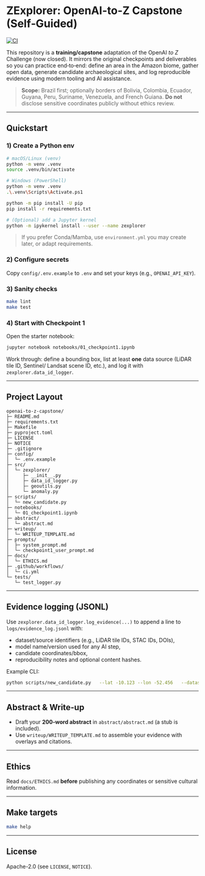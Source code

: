 # ZExplorer: OpenAI-to-Z Capstone (Self‑Guided)

[![CI](https://github.com/marbatis/openai-to-z-capstone/actions/workflows/ci.yml/badge.svg)](https://github.com/marbatis/openai-to-z-capstone/actions/workflows/ci.yml)

This repository is a **training/capstone** adaptation of the OpenAI *to Z* Challenge (now closed).
It mirrors the original checkpoints and deliverables so you can practice end‑to‑end: define an area
in the Amazon biome, gather open data, generate candidate archaeological sites, and log reproducible
evidence using modern tooling and AI assistance.

> **Scope:** Brazil first; optionally borders of Bolivia, Colombia, Ecuador, Guyana, Peru, Suriname,
> Venezuela, and French Guiana. **Do not** disclose sensitive coordinates publicly without ethics review.

---

## Quickstart

### 1) Create a Python env
```bash
# macOS/Linux (venv)
python -m venv .venv
source .venv/bin/activate

# Windows (PowerShell)
python -m venv .venv
.\.venv\Scripts\Activate.ps1

python -m pip install -U pip
pip install -r requirements.txt

# (Optional) add a Jupyter kernel
python -m ipykernel install --user --name zexplorer
```

> If you prefer Conda/Mamba, use `environment.yml` you may create later, or adapt requirements.

### 2) Configure secrets
Copy `config/.env.example` to `.env` and set your keys (e.g., `OPENAI_API_KEY`).

### 3) Sanity checks
```bash
make lint
make test
```

### 4) Start with Checkpoint 1
Open the starter notebook:
```bash
jupyter notebook notebooks/01_checkpoint1.ipynb
```
Work through: define a bounding box, list at least **one** data source (LiDAR tile ID, Sentinel/ Landsat scene ID, etc.), and log it with `zexplorer.data_id_logger`.

---

## Project Layout
```
openai-to-z-capstone/
├─ README.md
├─ requirements.txt
├─ Makefile
├─ pyproject.toml
├─ LICENSE
├─ NOTICE
├─ .gitignore
├─ config/
│  └─ .env.example
├─ src/
│  └─ zexplorer/
│     ├─ __init__.py
│     ├─ data_id_logger.py
│     ├─ geoutils.py
│     └─ anomaly.py
├─ scripts/
│  └─ new_candidate.py
├─ notebooks/
│  └─ 01_checkpoint1.ipynb
├─ abstract/
│  └─ abstract.md
├─ writeup/
│  └─ WRITEUP_TEMPLATE.md
├─ prompts/
│  ├─ system_prompt.md
│  └─ checkpoint1_user_prompt.md
├─ docs/
│  └─ ETHICS.md
├─ .github/workflows/
│  └─ ci.yml
└─ tests/
   └─ test_logger.py
```

---

## Evidence logging (JSONL)
Use `zexplorer.data_id_logger.log_evidence(...)` to append a line to `logs/evidence_log.jsonl` with:
- dataset/source identifiers (e.g., LiDAR tile IDs, STAC IDs, DOIs),
- model name/version used for any AI step,
- candidate coordinates/bbox,
- reproducibility notes and optional content hashes.

Example CLI:
```bash
python scripts/new_candidate.py   --lat -10.123 --lon -52.456   --dataset-type "Sentinel-2"   --dataset-id "S2A_MSIL2A_20250101T135321_N0515_R081_T21LVC"   --model-name "gpt-4.1" --model-version "2025-06-01"   --notes "Initial scan over 100x100km tract; canopy breaks near levee."
```

---

## Abstract & Write‑up
- Draft your **200‑word abstract** in `abstract/abstract.md` (a stub is included).
- Use `writeup/WRITEUP_TEMPLATE.md` to assemble your evidence with overlays and citations.

---

## Ethics
Read `docs/ETHICS.md` **before** publishing any coordinates or sensitive cultural information.

---

## Make targets
```bash
make help
```

---

## License
Apache-2.0 (see `LICENSE`, `NOTICE`).
